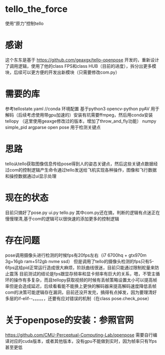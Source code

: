 # tello_the_force
使用“原力”控制tello

# 感谢
这个东东是基于 https://github.com/geaxgx/tello-openpose 开发的，重新设计了调用逻辑，使用了他的class FPS和class HUB（目前的进度），拆分出更多模块，后续可以更方便的开发出新模块（只需要修改com.py）

# 需要的库
参考tellostate.yaml   //conda 环境配置
基于python3
opencv-python
pyAV    用于解码（后续考虑使用带gpu加速的）安装有坑需要ffmpeg，然后用conda安装
tellopy  （这里使用geaxge修改过的版本，增加了throw_and_fly功能）
numpy
simple_pid
argparse
open pose 用于检测关键点

# 思路
tello从tello获取图像信息传给pose得到人的姿态关键点，然后这些关键点数据经过com的控制逻辑产生命令通过tello发送给飞机实现各种操作，图像和飞行数据和操控数据通过ui显示处理


# 现在的状态
目前只搞好了pose.py ui.py tello.py 其中com.py还在搞，判断的逻辑有点迷正在慢慢理清,基于com的逻辑可以很快速的添加更多的控制逻辑

# 存在问题
pose调用摄像头进行检测的时候fps有20fps左右（i7 6700hq + gtx970m 3g+16gb ram+512gb nvme ssd）
但是调用了tello的摄像头检测的fps只有5-6fps这给pid正常运行造成很大麻烦，阶跃曲线很迷，目前只能通过限制舵量来防止震荡
目前测试的结论是fps跟显存频率和显卡频率有巨大的关系，嗯，不管主循环的操作有多复杂，而且tellopy获取视频的时候有丢帧策略设置太小可以提高帧率但是会造成延迟，后续看看能不能换上更快的解码器来提高解码速度降低丢帧
com的决策可能逻辑存在漏洞，目前还没开发完，搞得有点掉发，因为要理清好多层的if-elif--。。。。。，还要有应对错误的机制（在class pose.check_pose）


# 关于openpose的安装：参照官网
https://github.com/CMU-Perceptual-Computing-Lab/openpose
需要自行编译对应的cuda版本，或者其他版本，没有gpu不能做到实时，因为帧率只有1fps甚至更低
